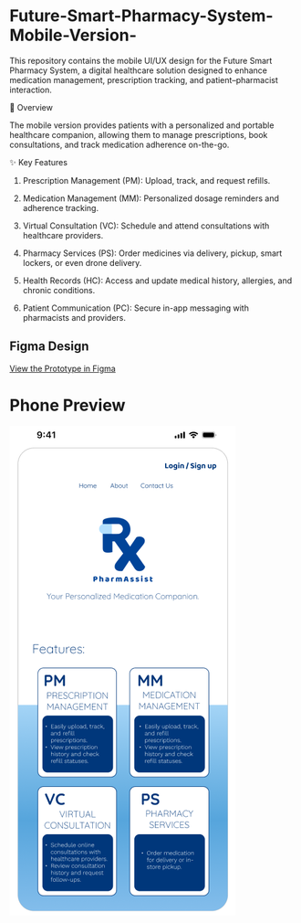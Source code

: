 # Future-Smart-Pharmacy-System-Mobile-Version-

This repository contains the mobile UI/UX design for the Future Smart Pharmacy System, a digital healthcare solution designed to enhance medication management, prescription tracking, and patient–pharmacist interaction.

📖 Overview

The mobile version provides patients with a personalized and portable healthcare companion, allowing them to manage prescriptions, book consultations, and track medication adherence on-the-go.

✨ Key Features

1. Prescription Management (PM): Upload, track, and request refills.

2. Medication Management (MM): Personalized dosage reminders and adherence tracking.

3. Virtual Consultation (VC): Schedule and attend consultations with healthcare providers.

4. Pharmacy Services (PS): Order medicines via delivery, pickup, smart lockers, or even drone delivery.

5. Health Records (HC): Access and update medical history, allergies, and chronic conditions.

6. Patient Communication (PC): Secure in-app messaging with pharmacists and providers.

## Figma Design
[View the Prototype in Figma](https://www.figma.com/design/xuZ1K7ixBmUKMRxCZ2mQta/Future-Smart-Pharmacy-System-PHONEv?node-id=0-1&t=4bYAR6YFJi4I2yIf-1)

# Phone Preview

![Phone Preview](./fsps-phone.png)
